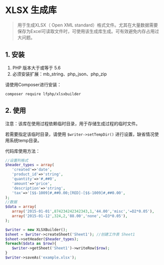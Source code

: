 # XLSX 生成库
> 用于生成XLSX（ Open XML standard）格式文件。尤其在大量数据需要保存为Excel可读取文件时，可使用该生成库生成。可有效避免内存占用过大问题。

## 1. 安装

1. PHP 版本大于或等于 5.6
2. 必须安装扩展：mb_string、php_json、php_zip

请使用Composer进行安装：
```shell script
composer require lfphp/xlsxbuilder
```

## 2. 使用

注意：该库在使用过程依赖临时目录，用于存储生成过程的临时文件。

若需要指定该临时目录，请使用 `$writer->setTempDir()` 进行设置，缺省情况使用系统temp目录。

代码库使用方法：

```php
//设置列格式
$header_types = array(
   'created'=>'date',
   'product_id'=>'string',
   'quantity'=>'#,##0',
   'amount'=>'price',
   'description'=>'string',
   'tax'=>'[$$-1009]#,##0.00;[RED]-[$$-1009]#,##0.00',
);
//数据
$data = array(
   array('2015-01-01',874234242342343,1,'44.00','misc','=D2*0.05'),
   array('2015-01-12',324,2,'88.00','none','=D3*0.05'),
);

$writer = new XLSXBuilder();
$sheet = $writer->createSheet('Sheet1'); //创建工作表 Sheet1
$sheet->setHeader($header_types);
foreach($data as $row){
   $writer->getSheet('Sheet1')->writeRow($row);
}
$writer->saveAs('example.xlsx');
```

